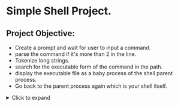 # Simple Shell Project.
## Project Objective:
- Create a prompt and wait for user to input a command.
- parse the command if it's more than 2 in the line.
- Tokenize long strings.
- search for the executable form of the command in the path.
- display the executable file as a baby process of the shell parent process.
- Go back to the parent process again which is your shell itself.

<details>
<summary>Click to expand</summary>

🧑‍🤝‍🧑 Moniaar and Solomon
</details>
